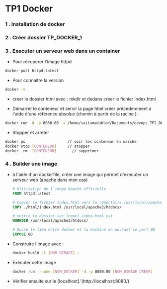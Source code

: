 # TP1 Docker
### 1 . Installation de docker
### 2 . Créer dossier TP_DOCKER_1
### 3 . Executer un serveur web dans un container 
   - Pour récuperer l'image httpd
   ```bash
   docker pull httpd:latest 
   ```

   -  Pour connaitre la version
   ```bash 
   docker -v  
   ```

   - creer le dossier html avec : mkdir et dedans créer le fichier index.html

   - Démarrer le conteneur et servir la page html créer précedemment à l'aide d'une référence absolue (chemin à partir de la racine ):
   ```bash 
   docker run -d -p 8080:80 -v /home/saitamadubled/Documents/devops_TP2_DOCKER_ynov/TP_DOCKER_1/html/index.html:/usr/local/apache2/htdocs/index.html  httpd:latest
   ```

   - Stopper et arreter 
   ```bash 
   docker ps                   // voir les conteneur en marche
   docker stop [CONTENEUR]     // stopper
   docker  rm  [CONTENEUR]       // supprimer
   ```

### 4 . Builder une image
   
- à l'aide d'un dockerfile, créer une image qui permet d'exécuter un serveur web (apache dans mon cas)

   ```Dockerfile 
   # Utilisation de l'image Apache officielle
   FROM httpd:latest

   # Copier le fichier index.html vers le répertoire /usr/local/apache2/htdocs/ du conteneur
   COPY ./html/index.html /usr/local/apache2/htdocs/

   # mettre le dossier sur lequel index.html est
   WORKDIR /usr/local/apache2/htdocs/

   # Ouvre le lien entre docker et la machine en ouvrant le port 80
   EXPOSE 80
   ```
- Construire l'image avec :
   ```bash 
   docker build -t [NOM_DIMAGE] .
   ```
- Exécuter cette image
   ```bash 
   docker run --name [NOM_DOCKER] -d -p 8080:80 [NOM_DIMAGE_CREER]
   ```
- Vérifier ensuite sur le [localhost].'(http://localhost:8080/)'